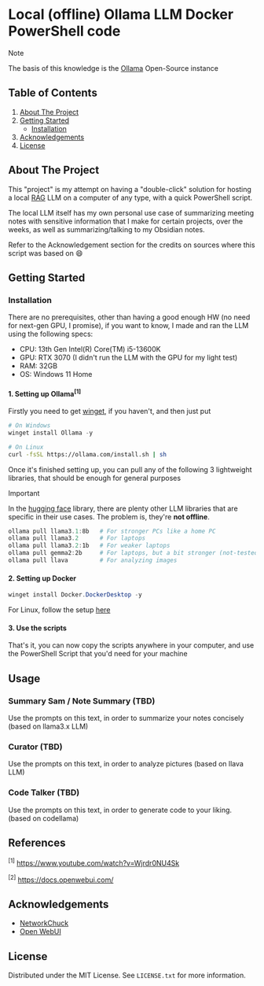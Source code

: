 # Local (offline) Ollama LLM Docker PowerShell code

> [!NOTE]  
> The basis of this knowledge is the [Ollama](https://ollama.com/) Open-Source instance

## Table of Contents
<ol>
  <li>
    <a href="#about-the-project">About The Project</a>
  </li>
  <li>
    <a href="#getting-started">Getting Started</a>
    <ul>
      <li><a href="#installation">Installation</a></li>
    </ul>
  </li>
  <li><a href="#acknowledgements">Acknowledgements</a></li>
  <li><a href="#license">License</a></li>
</ol>

<!-- ABOUT THE PROJECT -->
## About The Project

This "project" is my attempt on having a "double-click" solution for hosting a local [RAG](https://blogs.nvidia.com/blog/what-is-retrieval-augmented-generation/) LLM on a computer of any type, with a quick PowerShell script.

The local LLM itself has my own personal use case of summarizing meeting notes  with sensitive information that I make for certain projects, over the weeks, as well as summarizing/talking to my Obsidian notes.

Refer to the Acknowledgement section for the credits on sources where this script was based on :smile:

<!-- GETTING STARTED -->
## Getting Started

### Installation
There are no prerequisites, other than having a good enough HW (no need for next-gen GPU, I promise), if you want to know, I made and ran the LLM using the following specs:

* CPU: 13th Gen Intel(R) Core(TM) i5-13600K
* GPU: RTX 3070 (I didn't run the LLM with the GPU for my light test)
* RAM: 32GB
* OS: Windows 11 Home

#### 1. Setting up Ollama<sup>[1]</sup>
Firstly you need to get [winget](https://learn.microsoft.com/en-us/windows/package-manager/winget/), if you haven't, and then just put

```powershell
# On Windows
winget install Ollama -y
```

```sh
# On Linux
curl -fsSL https://ollama.com/install.sh | sh
```

Once it's finished setting up, you can pull any of the following 3 lightweight libraries, that should be enough for general purposes

> [!IMPORTANT]
> In the [hugging face](https://huggingface.co/models?pipeline_tag=summarization&sort=trending) library, there are plenty other LLM libraries that are specific in their use cases. The problem is, they're **not offline**.

```powershell
ollama pull llama3.1:8b   # For stronger PCs like a home PC
ollama pull llama3.2      # For laptops
ollama pull llama3.2:1b   # For weaker laptops
ollama pull gemma2:2b     # For laptops, but a bit stronger (not-tested)
ollama pull llava         # For analyzing images
```

#### 2. Setting up Docker

```powershell
winget install Docker.DockerDesktop -y
```

For Linux, follow the setup [here](https://docs.docker.com/engine/install/ubuntu/#install-using-the-repository)

#### 3. Use the scripts
That's it, you can now copy the scripts anywhere in your computer, and use the PowerShell Script that you'd need for your machine

<!-- USAGE EXAMPLES -->
## Usage
### Summary Sam / Note Summary (TBD)
Use the prompts on this text, in order to summarize your notes concisely (based on llama3.x LLM)

### Curator (TBD)
Use the prompts on this text, in order to analyze pictures (based on llava LLM)

### Code Talker (TBD)
Use the prompts on this text, in order to generate code to your liking. (based on codellama)

## References
<sup>[1]</sup> https://www.youtube.com/watch?v=Wjrdr0NU4Sk

<sup>[2]</sup> https://docs.openwebui.com/

## Acknowledgements
* [NetworkChuck](https://www.youtube.com/@NetworkChuck)
* [Open WebUI](https://github.com/open-webui/open-webui)

<!-- LICENSE -->
## License

Distributed under the MIT License. See `LICENSE.txt` for more information.

